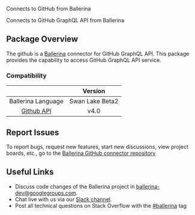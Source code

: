 Connects to GitHub from Ballerina

Connects to GitHub GraphQL API from Ballerina
## Package Overview
The github is a [Ballerina](https://ballerina.io/) connector for GitHub GraphQL API. This package provides the capability to access GitHub GraphQL API service.

### Compatibility
|                                                                                    | Version               |
|:----------------------------------------------------------------------------------:|:---------------------:|
| Ballerina Language                                                                 | Swan Lake Beta2       |
| [Github API](https://docs.github.com/en/graphql)                                   | v4.0                  |

## Report Issues

To report bugs, request new features, start new discussions, view project boards, etc., go to the [Ballerina GitHub connector repository](https://github.com/ballerina-platform/module-ballerinax-github)

## Useful Links
- Discuss code changes of the Ballerina project in [ballerina-dev@googlegroups.com](mailto:ballerina-dev@googlegroups.com).
- Chat live with us via our [Slack channel](https://ballerina.io/community/slack/).
- Post all technical questions on Stack Overflow with the [#ballerina](https://stackoverflow.com/questions/tagged/ballerina) tag

